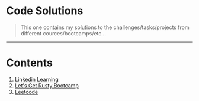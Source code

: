 # Code Solutions
> This one contains my solutions to the challenges/tasks/projects from different cources/bootcamps/etc...

---
# Contents
1. [Linkedin Learning](./linkedin_learning/README.md)
2. [Let's Get Rusty Bootcamp](./lgr_bootcamp/README.md)
3. [Leetcode](./leetcode/README.md)